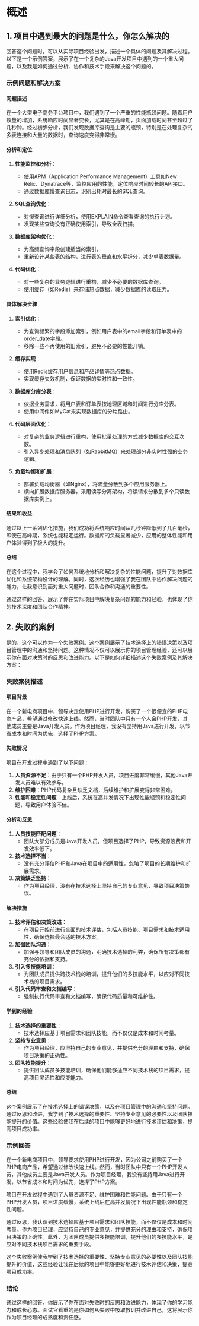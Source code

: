 
# 概述

## 1. 项目中遇到最大的问题是什么，你怎么解决的

回答这个问题时，可以从实际项目经验出发，描述一个具体的问题及其解决过程。以下是一个示例答案，展示了在一个复杂的Java开发项目中遇到的一个重大问题，以及我是如何通过分析、协作和技术手段来解决这个问题的。

### 示例问题和解决方案

#### 问题描述
在一个大型电子商务平台项目中，我们遇到了一个严重的性能瓶颈问题。随着用户数量的增加，系统响应时间显著变长，尤其是在高峰期，页面加载时间甚至超过了几秒钟。经过初步分析，我们发现数据库查询是主要的瓶颈，特别是在处理复杂的多表连接和大量的数据时，查询速度变得非常慢。

#### 分析和定位
1. **性能监控和分析**：
   - 使用APM（Application Performance Management）工具如New Relic、Dynatrace等，监控应用的性能，定位响应时间较长的API接口。
   - 通过数据库慢查询日志，识别出耗时最长的SQL查询。

2. **SQL查询优化**：
   - 对慢查询进行详细分析，使用EXPLAIN命令查看查询的执行计划。
   - 发现某些查询没有正确使用索引，导致全表扫描。

3. **数据库架构优化**：
   - 为高频查询字段创建适当的索引。
   - 重新设计某些表的结构，进行表的垂直和水平拆分，减少单表数据量。

4. **代码优化**：
   - 对一些复杂的业务逻辑进行重构，减少不必要的数据库查询。
   - 使用缓存（如Redis）来存储热点数据，减少数据库的读取压力。

#### 具体解决步骤
1. **索引优化**：
   - 为查询频繁的字段添加索引，例如用户表中的email字段和订单表中的order_date字段。
   - 移除一些不再使用的旧索引，避免不必要的性能开销。

2. **缓存实现**：
   - 使用Redis缓存用户信息和产品详情等热点数据。
   - 实现缓存失效机制，保证数据的实时性和一致性。

3. **数据库分库分表**：
   - 依据业务需求，将用户表和订单表按地理区域和时间进行分库分表。
   - 使用中间件如MyCat来实现数据库的分片路由。

4. **代码层面优化**：
   - 对复杂的业务逻辑进行重构，使用批量处理的方式减少数据库的交互次数。
   - 引入异步处理和消息队列（如RabbitMQ）来处理部分非实时性强的业务逻辑。

5. **负载均衡和扩展**：
   - 部署负载均衡器（如Nginx），将流量分散到多个应用服务器上。
   - 横向扩展数据库服务器，采用读写分离架构，将读请求分散到多个只读数据库实例上。

#### 结果和收益
通过以上一系列优化措施，我们成功将系统响应时间从几秒钟降低到了几百毫秒，即使在高峰期，系统也能稳定运行。数据库的负载显著减少，应用的整体性能和用户体验得到了极大的提升。

#### 总结
在这个过程中，我学会了如何系统地分析和解决复杂的性能问题，提升了对数据库优化和系统架构设计的理解。同时，这次经历也增强了我在团队中协作解决问题的能力，让我意识到面对重大问题时，团队合作和沟通的重要性。

通过这样的回答，展示了你在实际项目中解决复杂问题的能力和经验，也体现了你的技术深度和团队合作精神。


## 2. 失败的案例

是的，这个可以作为一个失败案例。这个案例展示了技术选择上的错误决策以及项目管理中的沟通和坚持问题。这种情况不仅可以展示你的项目管理经验，还可以展示你在面对决策时的反思和改进能力。以下是如何详细描述这个失败案例及其解决方案：

### 失败案例描述

#### 项目背景
在一个新电商项目中，领导决定使用PHP进行开发，购买了一个很便宜的PHP电商产品，希望通过修改快速上线。然而，当时团队中只有一个人会PHP开发，其他成员主要是Java开发人员。作为项目经理，我没有坚持用Java进行开发，以节省成本和时间为优先，选择了PHP方案。

#### 失败情况
项目在开发过程中遇到了以下问题：
1. **人员资源不足**：由于只有一个PHP开发人员，项目进度非常缓慢，其他Java开发人员难以有效参与。
2. **维护困难**：PHP代码复杂且缺乏文档，后续维护和扩展变得非常困难。
3. **性能和稳定性问题**：上线后，系统在高并发情况下出现性能瓶颈和稳定性问题，导致用户体验不佳。

#### 分析和反思
1. **人员技能匹配问题**：
   - 团队大部分成员是Java开发人员，但项目选择了PHP，导致资源浪费和开发效率低下。
2. **技术选择不当**：
   - 没有充分评估PHP和Java在项目中的适用性，忽略了项目的长期维护和扩展需求。
3. **决策缺乏坚持**：
   - 作为项目经理，没有在技术选择上坚持自己的专业意见，导致项目决策失误。

#### 解决措施
1. **技术评估和决策改进**：
   - 在项目开始前进行全面的技术评估，包括人员技能、项目需求和技术适用性，确保选择最合适的技术方案。
2. **加强团队沟通**：
   - 加强与领导和团队成员的沟通，明确技术选择的利弊，确保所有决策都有充分的依据和支持。
3. **引入多技能培训**：
   - 为团队成员提供跨技术栈的培训，提升他们的多技能水平，以应对不同技术栈的项目需求。
4. **引入代码审查和文档编写**：
   - 强制执行代码审查和文档编写，确保代码质量和可维护性。

#### 学到的经验
1. **技术选择的重要性**：
   - 技术选择应基于项目需求和团队技能，而不仅仅是成本和时间考量。
2. **坚持专业意见**：
   - 作为项目经理，应坚持自己的专业意见，并提供充分的理由和支持，确保项目决策的正确性。
3. **团队技能提升**：
   - 提供团队成员多技能培训，确保他们能够适应不同技术栈的项目需求，提高项目灵活性和应变能力。

#### 总结
这个案例展示了在技术选择上的错误决策，以及在项目管理中的沟通和坚持问题。通过反思和改进，我学到了技术选择的重要性、坚持专业意见的必要性以及团队技能提升的价值。这些经验使我在后续的项目中能够更好地进行技术评估和决策，提高项目成功率。

### 示例回答
在一个新电商项目中，领导要求使用PHP进行开发，因为公司之前购买了一个PHP电商产品，希望通过修改快速上线。然而，当时团队中只有一个PHP开发人员，其他成员主要是Java开发人员。作为项目经理，我没有坚持用Java进行开发，以节省成本和时间为优先，选择了PHP方案。

项目在开发过程中遇到了人员资源不足、维护困难和性能问题。由于只有一个PHP开发人员，项目进度缓慢，系统上线后在高并发情况下出现性能瓶颈和稳定性问题。

通过反思，我认识到技术选择应基于项目需求和团队技能，而不仅仅是成本和时间考量。作为项目经理，应坚持自己的专业意见，并提供充分的理由和支持，确保项目决策的正确性。此外，为团队成员提供多技能培训，提升他们的多技能水平，是应对不同技术栈项目需求的重要手段。

这个失败案例使我学到了技术选择的重要性、坚持专业意见的必要性以及团队技能提升的价值，这些经验让我在后续的项目中能够更好地进行技术评估和决策，提高项目成功率。

### 结论
通过这样的回答，你展示了你在面对失败时的反思和改进能力，体现了你的学习能力和成长心态。面试官看重的是你如何从失败中吸取教训并改进自己，这将展示你作为项目经理的成熟度和责任感。